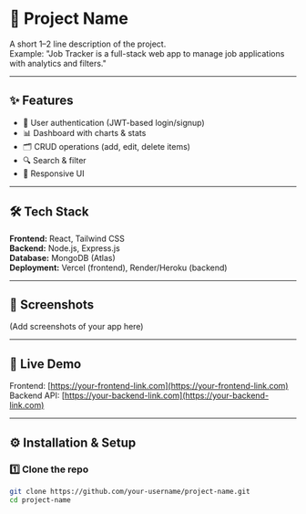 # 🚀 Project Name

A short 1–2 line description of the project.  
Example: "Job Tracker is a full-stack web app to manage job applications with analytics and filters."

---

## ✨ Features
- 🔐 User authentication (JWT-based login/signup)
- 📊 Dashboard with charts & stats
- 🗂 CRUD operations (add, edit, delete items)
- 🔍 Search & filter
- 📱 Responsive UI

---

## 🛠 Tech Stack
**Frontend:** React, Tailwind CSS  
**Backend:** Node.js, Express.js  
**Database:** MongoDB (Atlas)  
**Deployment:** Vercel (frontend), Render/Heroku (backend)

---

## 📸 Screenshots
(Add screenshots of your app here)

---

## 🚀 Live Demo
Frontend: [https://your-frontend-link.com](https://your-frontend-link.com)  
Backend API: [https://your-backend-link.com](https://your-backend-link.com)  

---

## ⚙️ Installation & Setup

### 1️⃣ Clone the repo
```bash
git clone https://github.com/your-username/project-name.git
cd project-name
